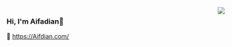 <img align="right" src="https://github-readme-stats.vercel.app/api?username=Uhayo&show_icons=true&icon_color=805AD5&text_color=718096&bg_color=ffffff&hide_title=true" />

### Hi, I'm Aifadian👋
>

🔗 https://Aifdian.com/
